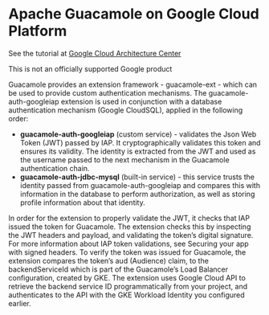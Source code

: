 # Apache Guacamole on Google Cloud Platform

See the tutorial at [Google Cloud Architecture Center](https://cloud.google.com/architecture/deploy-guacamole-gke)

This is not an officially supported Google product



Guacamole provides an extension framework - guacamole-ext - which can be used to provide custom authentication mechanisms. The guacamole-auth-googleiap extension is used in conjunction with a database authentication mechanism (Google CloudSQL), applied in the following order:

* <strong>guacamole-auth-googleiap</strong> (custom service) - validates the Json Web Token (JWT) passed by IAP.  It cryptographically validates this token and ensures its validity. The identity is extracted from the JWT and used as the username passed to the next mechanism in the Guacamole authentication chain.
* <strong>guacamole-auth-jdbc-mysql</strong> (built-in service) - this service trusts the identity passed from guacamole-auth-googleiap and compares this with information in the database to perform authorization, as well as storing profile information about that identity.

In order for the extension to properly validate the JWT, it checks that IAP issued the token for Guacamole. The extension checks this by inspecting the JWT headers and payload, and validating the token’s digital signature. For more information about IAP token validations, see Securing your app with signed headers.
To verify the token was issued for Guacamole, the extension compares the token’s aud (Audience) claim, to the backendServiceId which is part of the Guacamole’s Load Balancer configuration, created by GKE. The extension uses Google Cloud API to retrieve the backend service ID programmatically from your project, and authenticates to the API with the GKE Workload Identity you configured earlier.

